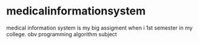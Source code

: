 # medicalinformationsystem
medical information system is my big assigment when i 1st semester in my college. obv programming algorithm subject
